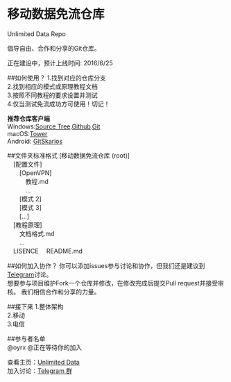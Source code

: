 # 移动数据免流仓库
Unlimited Data Repo
  
倡导自由、合作和分享的Git仓库。
  
正在建设中，预计上线时间: 2016/6/25
  
##如何使用？
1.找到对应的仓库分支  
2.找到相应的模式或原理教程文档  
3.按照不同教程的要求设置并测试  
4.仅当测试免流成功方可使用！切记！  
  
<b>推荐仓库客户端</b>  
Windows:<a href="https://www.sourcetreeapp.com//">Source Tree</a>.<a href="https://desktop.github.com/">Github</a>.<a href="https://git-for-windows.github.io/">Git</a>  
macOS:<a href="https://www.git-tower.com/">Tower</a>  
Android: <a href="http://www.coolapk.com/apk/com.alorma.github">GitSkarios</a>  
  
##文件夹标准格式
[移动数据免流仓库 (root)]  
　[配置文件]  
　　[OpenVPN]  
　　　教程.md  
　　　...  
　　[模式 2]  
　　[模式 3]  
　　[...]  
　[教程原理]  
　　文档格式.md  
　　...  
　LISENCE
　README.md  

##如何加入协作？
你可以添加issues参与讨论和协作，但我们还是建议到<a href ="https://telegram.me/Unlimited_Data">Telegram</a>讨论。  
想要参与项目维护Fork一个仓库并修改，在修改完成后提交Pull request并接受审核。
我们相信合作和分享的力量。  
  
##接下来
1.整体架构  
2.移动  
3.电信  

##参与者名单  
@oyrx @正在等待你的加入  



查看主页：<a href="http://ouyang.ga/unlimited_data">Unlimited Data</a>  
加入讨论：<a href ="https://telegram.me/Unlimited_Data">Telegram 群</a>
